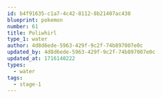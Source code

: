 ```yaml
---
id: b4f91635-c1a7-4c42-8112-8b21407ac430
blueprint: pokemon
number: 61
title: Poliwhirl
type_1: water
author: 4d8d6ede-5963-429f-9c2f-74b897007e0c
updated_by: 4d8d6ede-5963-429f-9c2f-74b897007e0c
updated_at: 1716140222
types:
  - water
tags:
  - stage-1
---
```

